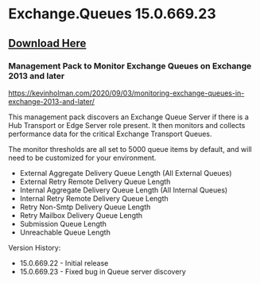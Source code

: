 # Exchange.Queues 15.0.669.23

## [Download Here][Download]

[Download]: https://github.com/thekevinholman/Exchange.Queues/releases/download/15.0.669.23/Exchange.Queues.mp

### Management Pack to Monitor Exchange Queues on Exchange 2013 and later

https://kevinholman.com/2020/09/03/monitoring-exchange-queues-in-exchange-2013-and-later/

This management pack discovers an Exchange Queue Server if there is a Hub Transport or Edge Server role present.
It then monitors and collects performance data for the critical Exchange Transport Queues.

The monitor thresholds are all set to 5000 queue items by default, and will need to be customized for your environment.

* External Aggregate Delivery Queue Length (All External Queues)
* External Retry Remote Delivery Queue Length
* Internal Aggregate Delivery Queue Length (All Internal Queues)
* Internal Retry Remote Delivery Queue Length
* Retry Non-Smtp Delivery Queue Length
* Retry Mailbox Delivery Queue Length
* Submission Queue Length
* Unreachable Queue Length

Version History:

* 15.0.669.22 - Initial release
* 15.0.669.23 - Fixed bug in Queue server discovery
